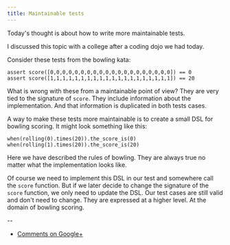 ```yaml
---
title: Maintainable tests
---
```


Today's thought is about how to write more maintainable tests.

I discussed this topic with a college after a coding dojo we had today.

Consider these tests from the bowling kata:

    assert score([0,0,0,0,0,0,0,0,0,0,0,0,0,0,0,0,0,0,0,0]) == 0
    assert score([1,1,1,1,1,1,1,1,1,1,1,1,1,1,1,1,1,1,1,1]) == 20

What is wrong with these from a maintainable point of view? They are very tied
to the signature of `score`. They include information about the implementation.
And that information is duplicated in both tests cases.

A way to make these tests more maintainable is to create a small DSL for
bowling scoring. It might look something like this:

    when(rolling(0).times(20)).the_score_is(0)
    when(rolling(1).times(20)).the_score_is(20)

Here we have described the rules of bowling. They are always true no matter
what the implementation looks like.

Of course we need to implement this DSL in our test and somewhere call the
`score` function. But if we later decide to change the signature of the `score`
function, we only need to update the DSL. Our test cases are still valid and
don't need to change. They are expressed at a higher level. At the domain of
bowling scoring.

--

* [Comments on Google+](https://plus.google.com/u/0/112175093836850283531/posts/bC3mXD3YNs4)
